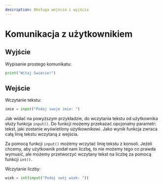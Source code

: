 ```yaml
---
description: Obsługa wejścia i wyjścia
---
```


# Komunikacja z użytkownikiem

## Wyjście

Wypisanie prostego komunikatu:

```python
print("Witaj Świecie!")
```

## Wejście

Wczytanie tekstu:

```python
imie = input("Podaj swoje imie: ")
```

 Jak widać na powyższym przykładzie, do wczytania tekstu od użytkownika służy funkcja `input()`. Do funkcji możemy przekazać opcjonalny parametr: tekst, jaki zostanie wyświetlony użytkownikowi. Jako wynik funkcja zwraca całą linię tekstu wczytaną z wejścia.

 Za pomocą funkcji `input()` możemy wczytać linię tekstu z konsoli. Jeżeli chcemy, aby użytkownik podał nam liczbę, to nie możemy tego co prawda wymusić, ale możemy przetworzyć wczytany tekst na liczbę za pomocą funkcji `int()`.

Wczytanie liczby:

```python
wiek = int(input("Podaj swój wiek: "))
```
